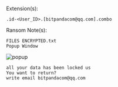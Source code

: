 Extension(s): 
```
.id-<User_ID>.[bitpandacom@qq.com].combo
```
Ransom Note(s): 
```
FILES ENCRYPTED.txt
Popup Window
```
![popup](https://github.com/user-attachments/assets/c169e75e-88e4-44a7-87ab-8126cb6f22b2)
```
all your data has been locked us
You want to return?
write email bitpandacom@qq.com
```
